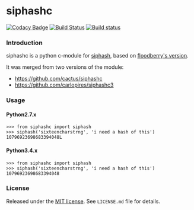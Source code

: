 siphashc
========

[![Codacy Badge](https://api.codacy.com/project/badge/Grade/33758f86fbf44e929d85f47390093771)](https://www.codacy.com/app/Weblate/siphashc?utm_source=github.com&amp;utm_medium=referral&amp;utm_content=WeblateOrg/siphashc&amp;utm_campaign=Badge_Grade)
[![Build Status](https://travis-ci.org/WeblateOrg/siphashc.svg?branch=master)](https://travis-ci.org/WeblateOrg/siphashc)
[![Build status](https://ci.appveyor.com/api/projects/status/kgeohtb6as3xd9b7/branch/master?svg=true)](https://ci.appveyor.com/project/nijel/siphashc/branch/master)


### Introduction

siphashc is a python c-module for [siphash][1], based on [floodberry's
version][2].

It was merged from two versions of the module:

* https://github.com/cactus/siphashc
* https://github.com/carlopires/siphashc3


### Usage

#### Python2.7.x

~~~ python2.7.x
>>> from siphashc import siphash
>>> siphash('sixteencharstrng', 'i need a hash of this')
10796923698683394048L
~~~

#### Python3.4.x

~~~ python3.4.x
>>> from siphashc import siphash
>>> siphash('sixteencharstrng', 'i need a hash of this')
10796923698683394048
~~~

### License

Released under the [MIT license][3]. See `LICENSE.md` file for details.

[1]: https://131002.net/siphash/
[2]: https://github.com/floodyberry/siphash
[3]: http://www.opensource.org/licenses/mit-license.php
